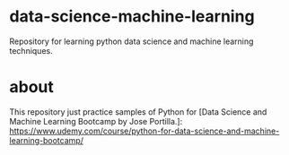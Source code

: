 # data-science-machine-learning
Repository for learning python data science and machine learning techniques.

# about
This repository just practice samples of Python for 
[Data Science and Machine Learning Bootcamp by Jose Portilla.]: https://www.udemy.com/course/python-for-data-science-and-machine-learning-bootcamp/



